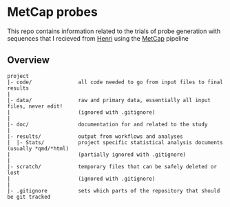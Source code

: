 # MetCap probes

This repo contains information related to the trials of probe generation with sequences that I recieved from [Henri](henri.siljanen@uef.fi) using the [MetCap](https://bmcbioinformatics.biomedcentral.com/articles/10.1186/s12859-015-0501-8) pipeline  

## Overview

```
project
|- code/               all code needed to go from input files to final results
|
|- data/               raw and primary data, essentially all input files, never edit!
|                      (ignored with .gitignore)
|
|- doc/                documentation for and related to the study
|
|- results/            output from workflows and analyses
|  |- Stats/           project specific statistical analysis documents (usually *qmd/*html)
|                      (partially ignored with .gitignore)
|
|- scratch/            temporary files that can be safely deleted or lost
|                      (ignored with .gitignore)
|
|- .gitignore          sets which parts of the repository that should be git tracked
```
